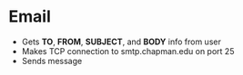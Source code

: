 # Email

- Gets __TO__, __FROM__, __SUBJECT__, and __BODY__ info from user
- Makes TCP connection to smtp.chapman.edu on port 25
- Sends message
